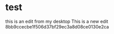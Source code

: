 # test


this is an edit from my desktop
This is a new edit 
8bb9ccecbe1f506d37bf29ec3a8d08ce0130e2ca
